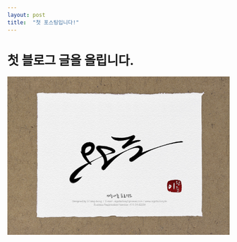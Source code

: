 ```yaml
---
layout: post
title:  "첫 포스팅입니다!"
---
```


# 첫 블로그 글을 올립니다.

![SteveLEE](../images/2023-03-25-first/SteveLEE.jpg)
